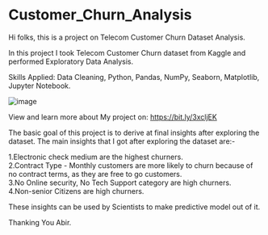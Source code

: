 # Customer_Churn_Analysis
 
 Hi folks, this is a project on Telecom Customer Churn Dataset Analysis.
 
 In this project I took Telecom Customer Churn dataset from Kaggle and performed Exploratory Data Analysis.


Skills Applied: Data Cleaning, Python, Pandas, NumPy, Seaborn, Matplotlib, Jupyter Notebook.

![image](https://user-images.githubusercontent.com/111905512/216779696-2b8101d8-77e6-45f1-9543-153fd00303e3.png)


View and learn more about My project on:
https://bit.ly/3xcljEK

The basic goal of this project is to derive at final insights after exploring the dataset.
The main insights that I got after exploring the dataset are:-

1.Electronic check medium are the highest churners. <br/>
2.Contract Type - Monthly customers are more likely to churn because of no contract terms, as they are free to go customers. <br/>
3.No Online security, No Tech Support category are high churners. <br/>
4.Non-senior Citizens are high churners. <br/>


These insights can be used by Scientists to make predictive model out of it.


Thanking You
Abir.
